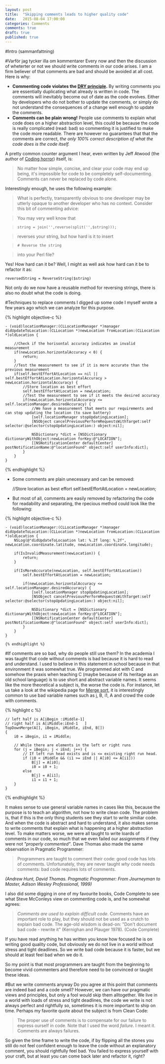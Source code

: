 ```yaml
---
layout: post
title:  "Skipping comments leads to higher quality code"
date:   2015-08-04 17:00:00
categories: Comments
comments: true
draft: true
published: true
---
```


#Intro (sammanfattning)

#Varför jag tycker illa om kommentarer
Every now and then the discussion of wheterter or not we should write comments in our code arises. I am a firm believer of that comments are bad and should be avoided at all cost. Here is why:
- **Commenting code violates the [DRY principle](https://en.wikipedia.org/wiki/Don't_repeat_yourself).** By writing comments you are essentially duplicating what already is written in code. The comments will inevitably become out of date as the code evolves. Either by developers who do not bother to update the comments, or simply do not understand the consequences of a change well enough to update the comments.
- **Comments can be plain wrong!** People use comments to explain what code does on a higher abstraction level, this could be because the code is really complicated (read: bad) so commenting it is justified to make the code more readable. There are however no guarantees that that the comments are correct, *the only 100% correct description of what the code does is the code itself.*

A pretty common counter argument I hear, even written by Jeff Atwood (the author of [Coding horror](http://blog.codinghorror.com/)) itself, is: 
>No matter how simple, concise, and clear your code may end up being, it's impossible for code to be completely self-documenting. Comments can never be replaced by code alone.

Interestingly enough, he uses the following example: 

>What is perfectly, transparently obvious to one developer may be utterly opaque to another developer who has no context. Consider this bit of commenting advice:

>You may very well know that

>`string = join('',reverse(split('',$string)));`

>reverses your string, but how hard is it to insert

>`# Reverse the string`

>into your Perl file?

Yes! How hard can it be? Well, I might as well ask how hard can it be to refactor it as:

    reversedString = ReverseString($string)
    
Not only do we now have a reusable method for reversing strings, there is also no doubt what the code is doing.

#Techniques to replace comments
I digged up some code I myself wrote a few years ago which we can analyze for this purpose. 

{% highlight objective-c %}

    - (void)locationManager:(CLLocationManager *)manager didUpdateToLocation:(CLLocation *)newLocation fromLocation:(CLLocation *)oldLocation {
        
        //Check if the horisontal accuracy indicates an invalid measurement
        if(newLocation.horizontalAccuracy < 0) {
            return;
        }
        //Test the measurement to see if it is more accurate than the previous measurement
        if(self.bestEffortAtLocation == nil || self.bestEffortAtLocation.horizontalAccuracy > newLocation.horizontalAccuracy) {
            //Store location as best effort
            self.bestEffortAtLocation = newLocation;
            //Test the measurement to see if it meets the desired accuracy
            if(newLocation.horizontalAccuracy <= self.locationManager.desiredAccuracy) {
                //We have a measurement that meets our requirements and can stop updating the location (to save battery)
                [self.locationManager stopUpdatingLocation];
                [NSObject cancelPreviousPerformRequestsWithTarget:self selector:@selector(stopUpdatingLocation:) object:nil];
                
                NSDictionary *dict = [NSDictionary dictionaryWithObject:newLocation forKey:@"LOCATION"];
                [[NSNotificationCenter defaultCenter] postNotificationName:@"locationFound" object:self userInfo:dict];
            }
        }
    }

{% endhighlight %}

- Some comments are plain unecessary and can be removed:

    //Store location as best effort
    self.bestEffortAtLocation = newLocation;

- But most of all, comments are easily removed by refactoring the code for readability and separating, the rpecious method could look like the following:
 
{% highlight objective-c %}

    - (void)locationManager:(CLLocationManager *)manager didUpdateToLocation:(CLLocation *)newLocation fromLocation:(CLLocation *)oldLocation {
        NSLog(@"didUpdateToLocaation lat: %.2f long: %.2f", newLocation.coordinate.latitude, newLocation.coordinate.longitude);
        
        if(IsInvalidMeasurement(newLocation)) {
            return;
        }

        if(IsMoreAccurate(newLocation, self.bestEffortAtLocation))
            self.bestEffortAtLocation = newLocation;
            
            if(newLocation.horizontalAccuracy <= self.locationManager.desiredAccuracy) {
                [self.locationManager stopUpdatingLocation];
                [NSObject cancelPreviousPerformRequestsWithTarget:self selector:@selector(stopUpdatingLocation:) object:nil];
                
                NSDictionary *dict = [NSDictionary dictionaryWithObject:newLocation forKey:@"LOCATION"];
                [[NSNotificationCenter defaultCenter] postNotificationName:@"locationFound" object:self userInfo:dict];
            }
        }
    }
    
    {% endhighlight %}
    

#If comments are so bad, why do people still use them?
In the academia I was taught that code without comments is bad because it is hard to read and understand. I used to  believe in this statement in school because in that environment it was somewhat true. We programmed alot with C and somehow the praxis when teaching C (maybe because of its heritage as an old school language) is to use short and abstract variable names. It seems like the more theoretical a subject is, the worse the code is. For instance, let us take a look at the wikipedia page for [Merge sort](https://en.wikipedia.org/wiki/Merge_sort), it is interestingly common to use bad variable names such as j, B, i1, A and crowd the code with comments.

{% highlight c %}

    // left half is A[iBegin :iMiddle-1]
    // right half is A[iMiddle:iEnd-1   ]
    TopDownMerge(A[], iBegin, iMiddle, iEnd, B[])
    {
        i0 = iBegin, i1 = iMiddle;
    
        // While there are elements in the left or right runs
        for (j = iBegin; j < iEnd; j++) {
            // If left run head exists and is <= existing right run head.
            if (i0 < iMiddle && (i1 >= iEnd || A[i0] <= A[i1]))
                B[j] = A[i0];
                i0 = i0 + 1;
            else
                B[j] = A[i1];
                i1 = i1 + 1;    
        } 
    }
    
{% endhighlight %}

It makes sense to use general variable names in cases like this, because the purpose is to teach an algorithm, not how to write clean code. The problem is, that if this is the only thing students see they start to write similiar code. And when the code is abstract and hard to understand, it also makes sense to write comments that explain what is happening at a higher abstraction level. To make matters worse, we were all taught to write loards of comments in our code, so much that we even failed our assignments if they were not *"properly commented"*.
Dave Thomas also made the same observation in Pragmatic Programmer:

> Programmers are taught to comment their code: good code has lots of comments. Unfortunately, they are never taught *why* code needs comments: bad code requires lots of comments.

*(Andrew Hunt, David Thomas. Pragmatic Programmer: From Journeyman to Master, Adison Wesley Professional, 1999)*

I also did some digging in one of my favourite books, Code Complete to see what Steve McConleys view on commenting code is, and he somewhat agrees:

>*Comments are used to explain difficult code*. Comments have an important role to play, but they should not be used as a crutch to explain bad code. The age-old wisdom is dead-on: "Don't document bad code - rewrite it" (Kernighan and Plauger 1978). (Code Complete)

If you have read anything he has written you know how focused he is on writing good quality code, but obviously we do not live in a world without stress and tight deadlines. So we write bad code because it is faster, but we should at least feel bad when we do it.

So my point is that most programmers are taught from the beginning to become vivid commenters and therefore need to be convinced or taught these ideas.

#But we write comments anyway
Do you agree at this point that comments are indeed bad and a code smell? However, we can have our pragmatic views and principles, but only a fool would skip them alltogether. We live in a world with loads of stress and tight deadlines, the code we write is not always perfect and rightfully so, sometimes it is more important to ship on time. Perhaps my favorite quote about the subject is from Clean Code:

>The proper use of comments is to compensate for our failure to express ourself in code. Note that I used the word *failure*. I meant it. Comments are always failures.

So given the time frame to write the code, if by flipping all the stones you still do not feel confident enough to leave the code without an explanatory comment, you should rightfully feel bad. You failed to express yourself with your craft, but at least you can come back later and refactor it, right?
